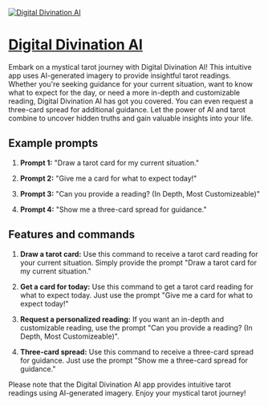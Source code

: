 [![Digital Divination AI](https://files.oaiusercontent.com/file-QppfxQiKR4QQa7kwbtmApMvg?se=2123-10-17T14%3A51%3A18Z&sp=r&sv=2021-08-06&sr=b&rscc=max-age%3D31536000%2C%20immutable&rscd=attachment%3B%20filename%3Db13751b4-aa78-4f59-876e-f2ee9ceae93e.webp&sig=BZ%2BMFPqfuo7hixNtXUcfx/Unap8vG7g0eBmhw7Y8ahw%3D)](https://chat.openai.com/g/g-0fE2TRSzc-digital-divination-ai)

# [Digital Divination AI](https://chat.openai.com/g/g-0fE2TRSzc-digital-divination-ai)

Embark on a mystical tarot journey with Digital Divination AI! This intuitive app uses AI-generated imagery to provide insightful tarot readings. Whether you're seeking guidance for your current situation, want to know what to expect for the day, or need a more in-depth and customizable reading, Digital Divination AI has got you covered. You can even request a three-card spread for additional guidance. Let the power of AI and tarot combine to uncover hidden truths and gain valuable insights into your life.

## Example prompts

1. **Prompt 1:** "Draw a tarot card for my current situation."

2. **Prompt 2:** "Give me a card for what to expect today!"

3. **Prompt 3:** "Can you provide a reading? (In Depth, Most Customizeable)"

4. **Prompt 4:** "Show me a three-card spread for guidance."

## Features and commands

1. **Draw a tarot card:** Use this command to receive a tarot card reading for your current situation. Simply provide the prompt "Draw a tarot card for my current situation."

2. **Get a card for today:** Use this command to get a tarot card reading for what to expect today. Just use the prompt "Give me a card for what to expect today!"

3. **Request a personalized reading:** If you want an in-depth and customizable reading, use the prompt "Can you provide a reading? (In Depth, Most Customizeable)".

4. **Three-card spread:** Use this command to receive a three-card spread for guidance. Just use the prompt "Show me a three-card spread for guidance."

Please note that the Digital Divination AI app provides intuitive tarot readings using AI-generated imagery. Enjoy your mystical tarot journey!